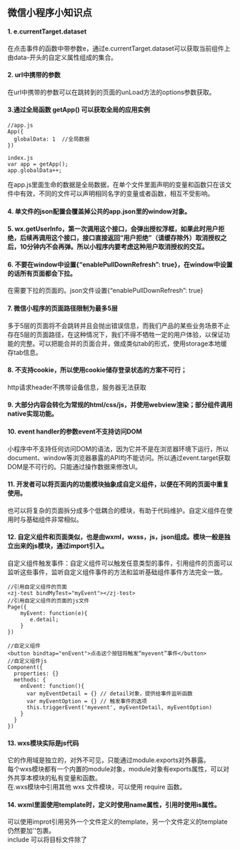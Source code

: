 ## 微信小程序小知识点
#### 1. e.currentTarget.dataset
在点击事件的函数中带参数e，通过e.currentTarget.dataset可以获取当前组件上由data-开头的自定义属性组成的集合。

#### 2. url中携带的参数
在url中携带的参数可以在跳转到的页面的unLoad方法的options参数获取。

#### 3.通过全局函数 getApp() 可以获取全局的应用实例
```
//app.js
App({
  globalData: 1  //全局数据
})

index.js
var app = getApp();
app.globalData++;
```
在app.js里面生命的数据是全局数据，在单个文件里面声明的变量和函数只在该文件中有效，不同的文件可以声明相同名字的变量或者函数，相互不受影响。  

#### 4. 单文件的json配置会覆盖掉公共的app.json里的window对象。
#### 5. wx.getUserInfo，第一次调用这个接口，会弹出授权浮框，如果此时用户拒绝，后续再调用这个接口，接口直接返回“用户拒绝”（请缓存除外）取消授权之后，10分钟内不会再弹。所以小程序内要考虑这种用户取消授权的交互。
#### 6. 不要在window中设置{“enablePullDownRefresh”: true}，在window中设置的话所有页面都会下拉。
在需要下拉的页面的。json文件设置{“enablePullDownRefresh”: true}
#### 7. 微信小程序的页面路径限制为最多5层
多于5层的页面将不会跳转并且会抛出错误信息，而我们产品的某些业务场景不止存在5层的页面路径，在这种情况下，我们不得不牺牲一定的用户体验，以保证功能的完整。可以把能合并的页面合并，做成类似tab的形式，使用storage本地缓存tab信息。
#### 8. 不支持cookie，所以使用cookie储存登录状态的方案不可行；
http请求header不携带设备信息，服务器无法获取
#### 9. 大部分内容会转化为常规的html/css/js，并使用webview渲染；部分组件调用native实现功能。
#### 10. event handler的参数event不支持访问DOM
小程序中不支持任何访问DOM的语法，因为它并不是在浏览器环境下运行，所以document、window等浏览器暴露的API均不能访问。所以通过event.target获取DOM是不可行的。只能通过操作数据来修改UI。
#### 11. 开发者可以将页面内的功能模块抽象成自定义组件，以便在不同的页面中重复使用。
也可以将复杂的页面拆分成多个低耦合的模块，有助于代码维护。自定义组件在使用时与基础组件非常相似。  
#### 12. 自定义组件和页面类似，也是由wxml，wxss，js，json组成。模块一般是独立出来的js模块，通过import引入。
自定义组件触发事件：自定义组件可以触发任意类型的事件，引用组件的页面可以监听这些事件，监听自定义组件事件的方法和监听基础组件事件方法完全一致。  
```
//引用自定义组件的页面
<zj-test bindMyTest="myEvent"></zj-test>
//引用自定义组件的页面的js文件
Page({
    myEvent: function(e){
       e.detail;
    }
})

//自定义组件
<button bindtap="enEvent">点击这个按钮将触发“myevent”事件</button>
//自定义组件js
Component({
  properties: {}
  methods: {
    enEvent: function(){
      var myEventDetail = {} // detail对象，提供给事件监听函数
      var myEventOption = {} // 触发事件的选项
      this.triggerEvent('myevent', myEventDetail, myEventOption)
    }
  }
})
```
#### 13. wxs模块实际是js代码
它的作用域是独立的，对外不可见，只能通过module.exports对外暴露。  
每个wxs模块都有一个内置的module对象，module对象有exports属性，可以对外共享本模块的私有变量和函数。  
在.wxs模块中引用其他 wxs 文件模块，可以使用 require 函数。
#### 14. wxml里面使用template时，定义时使用name属性，引用时使用is属性。
可以使用improt引用另外一个文件定义的template，另一个文件定义的template仍然要加'<template name="temp"></template>'包裹。  
include 可以将目标文件除了 <template/> <wxs/> 外的整个代码引入，相当于是拷贝到 include 位置
#### 15. 可变数组数据渲染务必使用wx:key
渲染列表数据时，如果列表中的数据是动态的（比如点击之后修改列表中某个元素的值），那么在渲染UI时务必将渲染的模板加上wx:key。  
wx:key使用保证不重复的值，或者使用 *this 。
